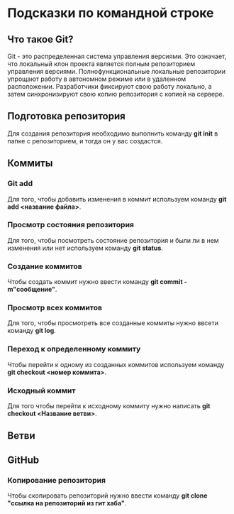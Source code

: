 # Подсказки по командной строке

## Что такое Git?
Git - это распределенная система управления версиями. Это означает, что локальный клон проекта является полным репозиторием управления версиями. Полнофункциональные локальные репозитории упрощают работу в автономном режиме или в удаленном расположении. Разработчики фиксируют свою работу локально, а затем синхронизируют свою копию репозитория с копией на сервере.

## Подготовка репозитория
Для создания репозитория необходимо выполнить команду **git init** в папке с репозиторием, и тогда он у вас создастся.

## Коммиты

### Git add

Для того, чтобы добавить изменения в коммит используем команду **git add <название файла>**.

### Просмотр состояния репозитория

Для того, чтобы посмотреть состояние репозитория и были ли в нем изменения или нет используем команду **git status**.

### Создание коммитов

Чтобы создать коммит нужно ввести команду **git commit -m"сообщение"**.

### Просмотр всех коммитов

Для того, чтобы просмотреть все созданные коммиты нужно ввсети команду **git log**.

### Переход к определенному коммиту

Чтобы перейти к одному из созданных коммитов используем команду **git checkout <номер коммита>**.

### Исходный коммит

Для того чтобы перейти к исходному коммиту нужно написать **git checkout <Название ветви>**.

## Ветви

## GitHub

### Копирование репозитория

Чтобы скопировать репозиторий нужно ввести команду **git clone "ссылка на репозиторий из гит хаба"**.

